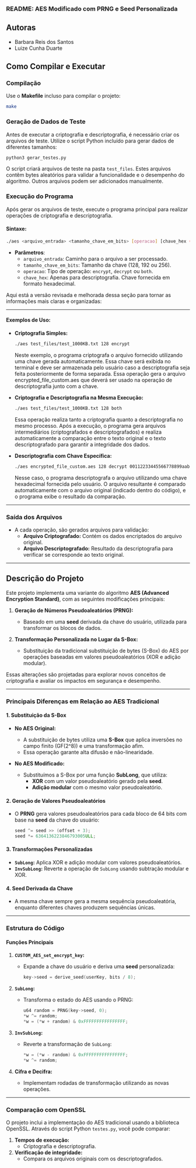 ### README: AES Modificado com PRNG e Seed Personalizada

## Autoras

- Barbara Reis dos Santos
- Luize Cunha Duarte

## Como Compilar e Executar

### Compilação

Use o **Makefile** incluso para compilar o projeto:

```bash
make
```

### Geração de Dados de Teste

Antes de executar a criptografia e descriptografia, é necessário criar os arquivos de teste. Utilize o script Python incluído para gerar dados de diferentes tamanhos:

```bash
python3 gerar_testes.py
```

O script criará arquivos de teste na pasta `test_files`. Estes arquivos contêm bytes aleatórios para validar a funcionalidade e o desempenho do algoritmo. Outros arquivos podem ser adicionados manualmente.

### Execução do Programa

Após gerar os arquivos de teste, execute o programa principal para realizar operações de criptografia e descriptografia.

#### Sintaxe:

```bash
./aes <arquivo_entrada> <tamanho_chave_em_bits> [operacao] [chave_hex (apenas para decrypt)]
```

- **Parâmetros**:
  - `arquivo_entrada`: Caminho para o arquivo a ser processado.
  - `tamanho_chave_em_bits`: Tamanho da chave (128, 192 ou 256).
  - `operacao`: Tipo de operação: `encrypt`, `decrypt` ou `both`.
  - `chave_hex`: Apenas para descriptografia. Chave fornecida em formato hexadecimal.

Aqui está a versão revisada e melhorada dessa seção para tornar as informações mais claras e organizadas:

---

#### Exemplos de Uso:

- **Criptografia Simples:**

  ```bash
  ./aes test_files/test_1000KB.txt 128 encrypt
  ```

  Neste exemplo, o programa criptografa o arquivo fornecido utilizando uma chave gerada automaticamente. Essa chave será exibida no terminal e deve ser armazenada pelo usuário caso a descriptografia seja feita posteriormente de forma separada. Essa operação gera o arquivo encrypted_file_custom.aes que deverá ser usado na operação de descriptografia junto com a chave.

- **Criptografia e Descriptografia na Mesma Execução:**

  ```bash
  ./aes test_files/test_1000KB.txt 128 both
  ```

  Essa operação realiza tanto a criptografia quanto a descriptografia no mesmo processo. Após a execução, o programa gera arquivos intermediários (criptografados e descriptografados) e realiza automaticamente a comparação entre o texto original e o texto descriptografado para garantir a integridade dos dados.

- **Descriptografia com Chave Específica:**

  ```bash
  ./aes encrypted_file_custom.aes 128 decrypt 00112233445566778899aabbccddeeff
  ```

  Nesse caso, o programa descriptografa o arquivo utilizando uma chave hexadecimal fornecida pelo usuário. O arquivo resultante é comparado automaticamente com o arquivo original (indicado dentro do código), e o programa exibe o resultado da comparação.

---

### Saída dos Arquivos

- A cada operação, são gerados arquivos para validação:
  - **Arquivo Criptografado:** Contém os dados encriptados do arquivo original.
  - **Arquivo Descriptografado:** Resultado da descriptografia para verificar se corresponde ao texto original.

---

## Descrição do Projeto

Este projeto implementa uma variante do algoritmo **AES (Advanced Encryption Standard)**, com as seguintes modificações principais:

1. **Geração de Números Pseudoaleatórios (PRNG):**

   - Baseado em uma **seed** derivada da chave do usuário, utilizada para transformar os blocos de dados.

2. **Transformação Personalizada no Lugar da S-Box:**
   - Substituição da tradicional substituição de bytes (S-Box) do AES por operações baseadas em valores pseudoaleatórios (XOR e adição modular).

Essas alterações são projetadas para explorar novos conceitos de criptografia e avaliar os impactos em segurança e desempenho.

---

### Principais Diferenças em Relação ao AES Tradicional

#### 1. **Substituição da S-Box**

- **No AES Original:**

  - A substituição de bytes utiliza uma **S-Box** que aplica inversões no campo finito \(GF(2^8)\) e uma transformação afim.
  - Essa operação garante alta difusão e não-linearidade.

- **No AES Modificado:**
  - Substituímos a S-Box por uma função **SubLong**, que utiliza:
    - **XOR** com um valor pseudoaleatório gerado pela **seed**.
    - **Adição modular** com o mesmo valor pseudoaleatório.

#### 2. **Geração de Valores Pseudoaleatórios**

- O **PRNG** gera valores pseudoaleatórios para cada bloco de 64 bits com base na **seed** da chave do usuário:
  ```c
  seed ^= seed >> (offset + 3);
  seed *= 6364136223846793005ULL;
  ```

#### 3. **Transformações Personalizadas**

- **`SubLong`:** Aplica XOR e adição modular com valores pseudoaleatórios.
- **`InvSubLong`:** Reverte a operação de `SubLong` usando subtração modular e XOR.

#### 4. **Seed Derivada da Chave**

- A mesma chave sempre gera a mesma sequência pseudoaleatória, enquanto diferentes chaves produzem sequências únicas.

---

### Estrutura do Código

#### Funções Principais

1. **`CUSTOM_AES_set_encrypt_key`:**

   - Expande a chave do usuário e deriva uma **seed** personalizada:
     ```c
     key->seed = derive_seed(userKey, bits / 8);
     ```

2. **`SubLong`:**

   - Transforma o estado do AES usando o PRNG:
     ```c
     u64 random = PRNG(key->seed, 0);
     *w ^= random;
     *w = (*w + random) & 0xFFFFFFFFFFFFFFFF;
     ```

3. **`InvSubLong`:**

   - Reverte a transformação de `SubLong`:
     ```c
     *w = (*w - random) & 0xFFFFFFFFFFFFFFFF;
     *w ^= random;
     ```

4. **Cifra e Decifra:**
   - Implementam rodadas de transformação utilizando as novas operações.

---

### Comparação com OpenSSL

O projeto inclui a implementação do AES tradicional usando a biblioteca OpenSSL. Através do script Python `testes.py`, você pode comparar:

1. **Tempos de execução:**
   - Criptografia e descriptografia.
2. **Verificação de integridade:**
   - Compara os arquivos originais com os descriptografados.
